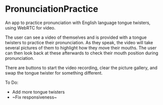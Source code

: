# PronunciationPractice
An app to practice pronunciation with English language tongue twisters, using WebRTC for video.

The user can see a video of themselves and is provided with a tongue twisters to practice their pronunciation. As they speak, the video
will take several pictures of them to highlight how they move their mouths. The user can then look back at these afterwards to check their mouth position during pronunciation. 

There are buttons to start the video recording, clear the picture gallery, and swap the tongue twister for something different.

To Do:
- Add more tongue twisters
- ~Fix responsiveness~
